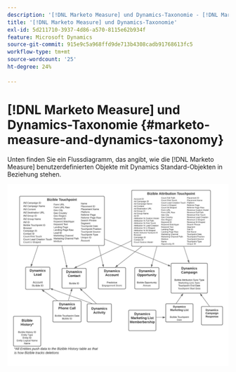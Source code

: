 ```yaml
---
description: '[!DNL Marketo Measure] und Dynamics-Taxonomie - [!DNL Marketo Measure]'
title: '[!DNL Marketo Measure] und Dynamics-Taxonomie'
exl-id: 5d211710-3937-4d86-a570-8115e62b934f
feature: Microsoft Dynamics
source-git-commit: 915e9c5a968ffd9de713b4308cadb91768613fc5
workflow-type: tm+mt
source-wordcount: '25'
ht-degree: 24%

---
```


# [!DNL Marketo Measure] und Dynamics-Taxonomie {#marketo-measure-and-dynamics-taxonomy}

Unten finden Sie ein Flussdiagramm, das angibt, wie die [!DNL Marketo Measure] benutzerdefinierten Objekte mit Dynamics Standard-Objekten in Beziehung stehen.<p>

![](assets/bizible-and-dynamics-taxonomy-1.png)
